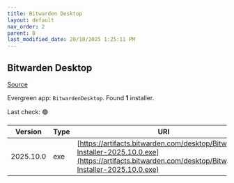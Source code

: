 ```yaml
---
title: Bitwarden Desktop
layout: default
nav_order: 2
parent: B
last_modified_date: 20/10/2025 1:25:11 PM
---
```


## Bitwarden Desktop

[Source](https://bitwarden.com/)

Evergreen app: `BitwardenDesktop`. Found **1** installer.

Last check: 🟢

| Version   | Type | URI                                                                                                                                                    |
| --------- | ---- | ------------------------------------------------------------------------------------------------------------------------------------------------------ |
| 2025.10.0 | exe  | [https://artifacts.bitwarden.com/desktop/Bitwarden-Installer-2025.10.0.exe](https://artifacts.bitwarden.com/desktop/Bitwarden-Installer-2025.10.0.exe) |
